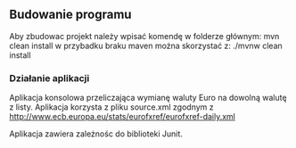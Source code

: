 ## Budowanie programu
Aby zbudowac projekt należy wpisać komendę w folderze głównym:
mvn clean install
w przybadku braku maven można skorzystać z: 
./mvnw clean install


### Działanie aplikacji 
Aplikacja konsolowa przeliczająca wymianę waluty Euro na dowolną walutę z listy. Aplikacja korzysta z pliku source.xml zgodnym z http://www.ecb.europa.eu/stats/eurofxref/eurofxref-daily.xml

Aplikacja zawiera zależnośc do biblioteki Junit.



